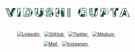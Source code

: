 <p align="center"><img width=80% src="https://github.com/Vidushi-Gupta/Vidushi-Gupta/blob/main/readme.gif"></p>

<div align="center">

<br><a href="https://www.linkedin.com/in/vidushi-gupta07/">
  <img alt="Linkedin" src="https://img.shields.io/badge/LinkedIn-0077B5?style=for-the-badge&logo=linkedin&logoColor=white" />
</a> &nbsp;&nbsp;
<a href="https://github.com/Vidushi-Gupta">
  <img alt="GitHub" src="https://img.shields.io/badge/GitHub-100000?style=for-the-badge&logo=github&logoColor=white" />
</a> &nbsp;&nbsp;
  <a href="https://twitter.com/Vidushi_Gupta7">
  <img alt="Twitter"  src="https://img.shields.io/badge/Twitter-1DA1F2?style=for-the-badge&logo=twitter&logoColor=white" />
</a> &nbsp;&nbsp;
 <a href="https://medium.com/@vidushig2020">
  <img alt="Medium"  src="https://img.shields.io/badge/Medium-12100E?style=for-the-badge&logo=medium&logoColor=white" />
</a> &nbsp;&nbsp; 

<a href="mailto:vidushig2020@gmail.com">
  <img alt="Mail" src="https://img.shields.io/badge/Gmail-D14836?style=for-the-badge&logo=gmail&logoColor=white" />
</a> &nbsp;&nbsp;
<a href="https://instagram.com/vidzene_?utm_medium=copy_link">
  <img alt="Instagram" src="https://img.shields.io/badge/Instagram-E4405F?style=for-the-badge&logo=instagram&logoColor=white" />
</a> &nbsp;&nbsp;

